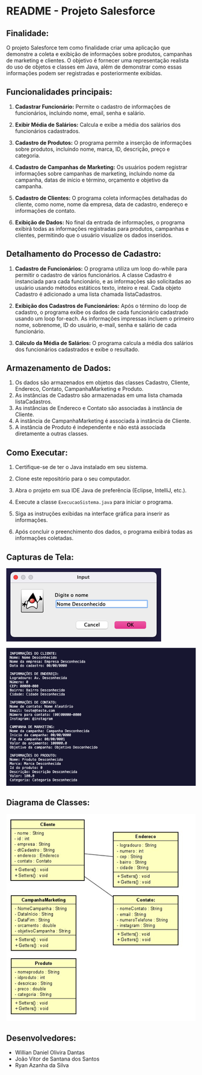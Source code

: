 # README - Projeto Salesforce

## Finalidade:

O projeto Salesforce tem como finalidade criar uma aplicação que demonstre a coleta e exibição de informações sobre produtos, campanhas de marketing e clientes. O objetivo é fornecer uma representação realista do uso de objetos e classes em Java, além de demonstrar como essas informações podem ser registradas e posteriormente exibidas.

## Funcionalidades principais:

1. **Cadastrar Funcionário:** Permite o cadastro de informações de funcionários, incluindo nome, email, senha e salário.

2. **Exibir Média de Salários:** Calcula e exibe a média dos salários dos funcionários cadastrados.

3. **Cadastro de Produtos:** O programa permite a inserção de informações sobre produtos, incluindo nome, marca, ID, descrição, preço e categoria. 

4. **Cadastro de Campanhas de Marketing:** Os usuários podem registrar informações sobre campanhas de marketing, incluindo nome da campanha, datas de início e término, orçamento e objetivo da campanha.

5. **Cadastro de Clientes:** O programa coleta informações detalhadas do cliente, como nome, nome da empresa, data de cadastro, endereço e informações de contato.

6. **Exibição de Dados:** No final da entrada de informações, o programa exibirá todas as informações registradas para produtos, campanhas e clientes, permitindo que o usuário visualize os dados inseridos.

## Detalhamento do Processo de Cadastro:
1. **Cadastro de Funcionários:** O programa utiliza um loop do-while para permitir o cadastro de vários funcionários.
A classe Cadastro é instanciada para cada funcionário, e as informações são solicitadas ao usuário usando métodos estáticos texto, inteiro e real.
Cada objeto Cadastro é adicionado a uma lista chamada listaCadastros.

2. **Exibição dos Cadastros de Funcionários:** Após o término do loop de cadastro, o programa exibe os dados de cada funcionário cadastrado usando um loop for-each.
As informações impressas incluem o primeiro nome, sobrenome, ID do usuário, e-mail, senha e salário de cada funcionário.

3. **Cálculo da Média de Salários:** O programa calcula a média dos salários dos funcionários cadastrados e exibe o resultado.

## Armazenamento de Dados:

1. Os dados são armazenados em objetos das classes Cadastro, Cliente, Endereco, Contato, CampanhaMarketing e Produto.
2. As instâncias de Cadastro são armazenadas em uma lista chamada listaCadastros.
3. As instâncias de Endereco e Contato são associadas à instância de Cliente.
4. A instância de CampanhaMarketing é associada à instância de Cliente.
5. A instância de Produto é independente e não está associada diretamente a outras classes.

## Como Executar:

1. Certifique-se de ter o Java instalado em seu sistema.

2. Clone este repositório para o seu computador.

3. Abra o projeto em sua IDE Java de preferência (Eclipse, IntelliJ, etc.).

4. Execute a classe `ExecucaoSistema.java` para iniciar o programa.

5. Siga as instruções exibidas na interface gráfica para inserir as informações.

6. Após concluir o preenchimento dos dados, o programa exibirá todas as informações coletadas.

## Capturas de Tela:

![Entrada de dados](./assets/ss1-java.png)

![Saída de dados](./assets/ss2-java.png)

## Diagrama de Classes:
![Astah](./assets/astah-ss.png)

## Desenvolvedores:

- Willian Daniel Olivira Dantas
- João Vitor de Santana dos Santos
- Ryan Azanha da Silva

